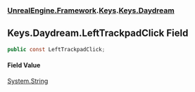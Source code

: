 ### [UnrealEngine.Framework](./UnrealEngine-Framework.md 'UnrealEngine.Framework').[Keys](./Keys.md 'UnrealEngine.Framework.Keys').[Keys.Daydream](./Keys-Daydream.md 'UnrealEngine.Framework.Keys.Daydream')
## Keys.Daydream.LeftTrackpadClick Field
  
```csharp
public const LeftTrackpadClick;
```
#### Field Value
[System.String](https://docs.microsoft.com/en-us/dotnet/api/System.String 'System.String')  
